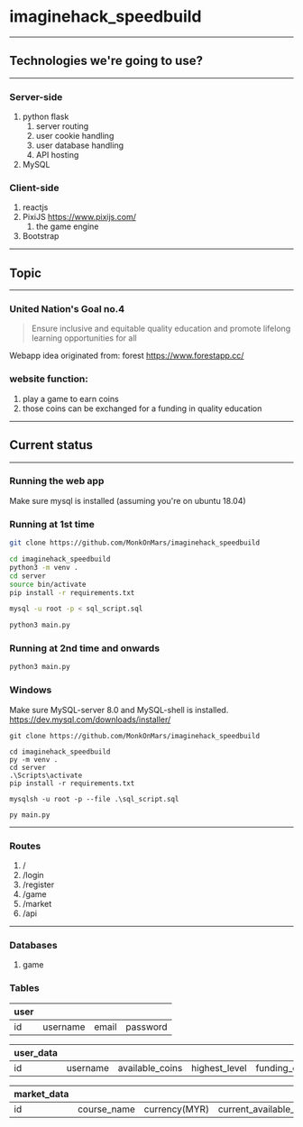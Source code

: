 # imaginehack_speedbuild

---

## Technologies we're going to use?

---

### Server-side
1. python flask
   1. server routing
   2. user cookie handling
   3. user database handling
   4. API hosting
2. MySQL

### Client-side
1. reactjs
2. PixiJS https://www.pixijs.com/
   1. the game engine
3. Bootstrap

---

## Topic

---
### United Nation's Goal no.4 
> Ensure inclusive and equitable quality education and promote lifelong learning opportunities for all

Webapp idea originated from: forest https://www.forestapp.cc/

### website function:
1. play a game to earn coins
2. those coins can be exchanged for a funding in quality education

---

## Current status

---

### Running the web app

Make sure mysql is installed (assuming you're on ubuntu 18.04)


### Running at 1st time
```bash
git clone https://github.com/MonkOnMars/imaginehack_speedbuild

cd imaginehack_speedbuild
python3 -m venv .
cd server
source bin/activate
pip install -r requirements.txt

mysql -u root -p < sql_script.sql

python3 main.py
```

### Running at 2nd time and onwards
```bash
python3 main.py
```

### Windows
Make sure MySQL-server 8.0 and MySQL-shell is installed.
https://dev.mysql.com/downloads/installer/

```pwsh
git clone https://github.com/MonkOnMars/imaginehack_speedbuild

cd imaginehack_speedbuild
py -m venv .
cd server
.\Scripts\activate
pip install -r requirements.txt

mysqlsh -u root -p --file .\sql_script.sql

py main.py
```

---

### Routes
1. /
2. /login
3. /register
4. /game
5. /market
6. /api


---
### Databases
1. game

### Tables

| user |          |       |          |
| ---- | -------- | ----- | -------- |
| id   | username | email | password |


| user_data |          |                 |               |               |
| --------- | -------- | --------------- | ------------- | ------------- |
| id        | username | available_coins | highest_level | funding_count |

| market_data |             |               |                         |                      |
| ----------- | ----------- | ------------- | ----------------------- | -------------------- |
| id          | course_name | currency(MYR) | current_available_funds | funding_people_count |
